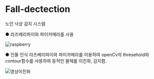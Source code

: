 # Fall-dectection
노인 낙상 감지 시스템

● 라즈베리파이와 파이카메라를 사용

![raspberry](https://user-images.githubusercontent.com/61223256/104096280-e994ea00-52de-11eb-95ae-ab803c111830.png)

● 인물 인식
라즈베리파이와 파이카메라를 이용하여 openCv의 thresehold와 contour함수를 사용하여 동적인 물체를 이진화, 감지함.

 ![영상이진화](https://user-images.githubusercontent.com/61223256/104096293-029d9b00-52df-11eb-9d5f-13bc6b78ff24.png)

